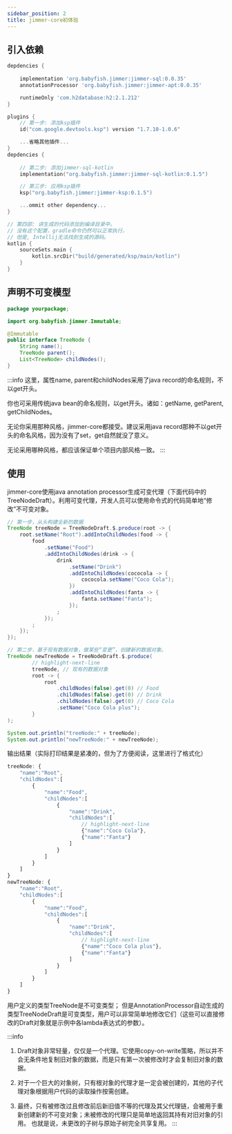 ```yaml
---
sidebar_position: 2
title: jimmer-core初体验
---
```


## 引入依赖

<Tabs groupId="language">
<TabItem value="java" label="Java">

```groovy title="build.gradle"
depdencies {
    
    implementation 'org.babyfish.jimmer:jimmer-sql:0.0.35'
    annotationProcessor 'org.babyfish.jimmer:jimmer-apt:0.0.35'

    runtimeOnly 'com.h2database:h2:2.1.212'
}
```

</TabItem>
<TabItem value="kotlin" label="Kotlin">

```kotlin title="build.gradle.kts"
plugins {
    // 第一步: 添加ksp插件
	id("com.google.devtools.ksp") version "1.7.10-1.0.6"

    ...省略其他插件...
}
depdencies {
    
    // 第二步: 添加jimmer-sql-kotlin
    implementation("org.babyfish.jimmer:jimmer-sql-kotlin:0.1.5")

    // 第三步: 应用ksp插件
	ksp("org.babyfish.jimmer:jimmer-ksp:0.1.5")

    ...ommit other dependency...
}

// 第四部: 讲生成的代码添加到编译目录中。
// 没有这个配置，gradle命令仍然可以正常执行，
// 但是, Intellij无法找到生成的源码。
kotlin {
    sourceSets.main {
        kotlin.srcDir("build/generated/ksp/main/kotlin")
    }
}
```

</TabItem>
</Tabs>

## 声明不可变模型

```java title="TreeNode.java"
package yourpackage;

import org.babyfish.jimmer.Immutable;

@Immutable
public interface TreeNode {
    String name();
    TreeNode parent();
    List<TreeNode> childNodes();
}
```

:::info
这里，属性name, parent和childNodes采用了java record的命名规则，不以get开头。

你也可采用传统java bean的命名规则，以get开头。诸如：getName, getParent, getChildNodes。

无论你采用那种风格，jimmer-core都接受。建议采用java record那种不以get开头的命名风格，因为没有了set，get自然就没了意义。

无论采用哪种风格，都应该保证单个项目内部风格一致。
:::

## 使用

jimmer-core使用java annotation processor生成可变代理（下面代码中的TreeNodeDraft）。利用可变代理，开发人员可以使用命令式的代码简单地“修改”不可变对象。

```java
// 第一步，从头构建全新的数据
TreeNode treeNode = TreeNodeDraft.$.produce(root -> {
    root.setName("Root").addIntoChildNodes(food -> {
        food
            .setName("Food")
            .addIntoChildNodes(drink -> {
                drink
                    .setName("Drink")
                    .addIntoChildNodes(cococola -> {
                        cococola.setName("Coco Cola");
                    })
                    .addIntoChildNodes(fanta -> {
                        fanta.setName("Fanta");
                    });
                ;
            });
        ;
    });
});

// 第二步，基于现有数据对象，做某些“变更”，创建新的数据对象。
TreeNode newTreeNode = TreeNodeDraft.$.produce(
        // highlight-next-line
        treeNode, // 现有的数据对象
        root -> {
            root
                .childNodes(false).get(0) // Food
                .childNodes(false).get(0) // Drink
                .childNodes(false).get(0) // Coco Cola
                .setName("Coco Cola plus");
        }
);

System.out.println("treeNode:" + treeNode);
System.out.println("newTreeNode:" + newTreeNode);
```

输出结果（实际打印结果是紧凑的，但为了方便阅读，这里进行了格式化）

```javascript
treeNode: {
    "name":"Root",
    "childNodes":[
        {
            "name":"Food",
            "childNodes":[
                {
                    "name":"Drink",
                    "childNodes":[
                        // highlight-next-line
                        {"name":"Coco Cola"},
                        {"name":"Fanta"}
                    ]
                }
            ]
        }
    ]
}
newTreeNode: {
    "name":"Root",
    "childNodes":[
        {
            "name":"Food",
            "childNodes":[
                {
                    "name":"Drink",
                    "childNodes":[
                        // highlight-next-line
                        {"name":"Coco Cola plus"},
                        {"name":"Fanta"}
                    ]
                }
            ]
        }
    ]
}
```

用户定义的类型TreeNode是不可变类型； 但是AnnotationProcessor自动生成的类型TreeNodeDraft是可变类型，用户可以非常简单地修改它们（这些可以直接修改的Draft对象就是示例中各lambda表达式的参数）。

:::info
1. Draft对象非常轻量，仅仅是一个代理。它使用copy-on-write策略，所以并不会无条件地复制旧对象的数据，而是只有第一次被修改时才会复制旧对象的数据。

2. 对于一个巨大的对象树，只有根对象的代理才是一定会被创建的，其他的子代理对象根据用户代码的读取操作按需创建。

3. 最终，只有被修改过且修改前后新旧值不等的代理及其父代理链，会被用于重新创建新的不可变对象；未被修改的代理只是简单地返回其持有对旧对象的引用。 也就是说，未更改的子树与原始子树完全共享复用。
:::